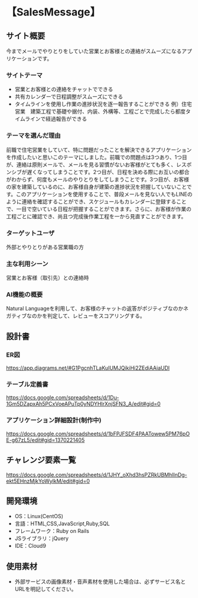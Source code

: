 # 【SalesMessage】

## サイト概要
今までメールでやりとりをしていた営業とお客様との連絡がスムーズになるアプリケーションです。

### サイトテーマ
- 営業とお客様との連絡をチャットでできる
- 共有カレンダーで日程調整がスムーズにできる
- タイムラインを使用し作業の進捗状況を逐一報告することができる
  例）住宅営業　建築工程で基礎や据付、内装、外構等、工程ごとで完成したら都度タイムラインで経過報告ができる
  
### テーマを選んだ理由
前職で住宅営業をしていて、特に問題だったことを解決できるアプリケーションを作成したいと思いこのテーマにしました。前職での問題点は3つあり、1つ目が、連絡は原則メールで、メールを見る習慣がないお客様がとても多く、レスポンシブが遅くなってしまうことです。2つ目が、日程を決める際にお互いの都合がわからず、何度もメールのやりとりをしてしまうことです。3つ目が、お客様の家を建築しているのに、お客様自身が建築の進捗状況を把握していないことです。このアプリケーションを使用することで、普段メールを見ない人でもLINEのように連絡を確認することができ、スケジュールもカレンダーに登録することで、一目で空いている日程が把握することができます。さらに、お客様が作業の工程ごとに確認でき、尚且つ完成後作業工程を一から見直すことができます。

### ターゲットユーザ
外部とやりとりがある営業職の方

### 主な利用シーン
営業とお客様（取引先）との連絡時

### AI機能の概要
Natural Languageを利用して、お客様のチャットの返答がポジティブなのかネガティブなのかを判定して、レビューをスコアリングする。

## 設計書
### ER図
https://app.diagrams.net/#G1PgcnhTLaKuIUMJQikiHi2ZEdiAAiaUDl
### テーブル定義書
https://docs.google.com/spreadsheets/d/1Du-1Gm5DZapxAh5PCxVoeAPuTp0yNDYHIrXnjSFN3_A/edit#gid=0
### アプリケーション詳細設計(制作中)
https://docs.google.com/spreadsheets/d/1bFPJFSDF4PAATowew5PM76pOE-g67zL5/edit#gid=1370221405

## チャレンジ要素一覧
https://docs.google.com/spreadsheets/d/1JHY_oXhd3hsPZRkUBMhIlnDg-ekt5EHnzMjkYoWylkM/edit#gid=0

## 開発環境
- OS：Linux(CentOS)
- 言語：HTML,CSS,JavaScript,Ruby,SQL
- フレームワーク：Ruby on Rails
- JSライブラリ：jQuery
- IDE：Cloud9

## 使用素材
- 外部サービスの画像素材・音声素材を使用した場合は、必ずサービス名とURLを明記してください。

